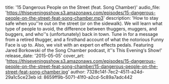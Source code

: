 title: '15 Dangerous People on the Street (feat. Song Chamber)'
audio_file: 'https://thiseveningsshow.s3.amazonaws.com/episodes/15-dangerous-people-on-the-street-feat-song-chamber.mp3'
description: 'How to stay safe when you''re out on the street (or on the sidewalk). We will learn what type of people to avoid, the difference between thuggers, muggers, and buggers, and who''s (unfortunately) back in town. Tune in for a message from a retired thugger, and a firsthand account of what the notorious Funny Face is up to. Also, we visit with an expert on effects pedals. Featuring Jared Borkowski of the Song Chamber podcast, it''s This Evening‘s Show!'
release_date: '2015-05-05'
cover_art: 'https://thiseveningsshow.s3.amazonaws.com/episodes/15-dangerous-people-on-the-street-feat-song-chamber/15-dangerous-people-on-the-street-feat-song-chamber.jpg'
author: 7328c14f-7ec2-4511-a24d-29a1c5ce23eb
id: 8659ff9b-5071-41f0-a2cd-5c89a7adc442
